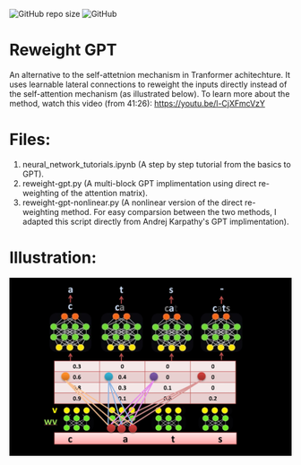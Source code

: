 ![GitHub repo size](https://img.shields.io/github/repo-size/hunar4321/reweight-gpt)
![GitHub](https://img.shields.io/github/license/hunar4321/reweight-gpt)

# Reweight GPT

An alternative to the self-attetnion mechanism in Tranformer achitechture.
It uses learnable lateral connections to reweight the inputs directly instead of the self-attention mechanism (as illustrated below).
To learn more about the method, watch this video (from 41:26):
https://youtu.be/l-CjXFmcVzY

# Files:
1. neural_network_tutorials.ipynb (A step by step tutorial from the basics to GPT).
2. reweight-gpt.py (A multi-block GPT implimentation using direct re-weighting of the attention matrix).
3. reweight-gpt-nonlinear.py (A nonlinear version of the direct re-weighting method. For easy comparsion between the two methods, I adapted this script directly from Andrej Karpathy's GPT implimentation).

# Illustration:

![](data/reweight_image.JPG)


